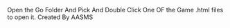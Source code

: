 Open the Go Folder And Pick And Double Click One OF the Game .html files to open it.
Created By AASMS
